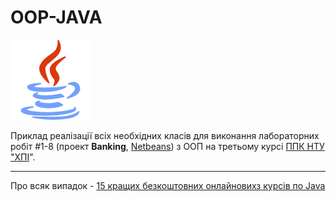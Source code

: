 # OOP-JAVA

![](java-icon.png)


Приклад реалізації всіх необхідних класів для виконання лабораторних робіт #1-8 (проект **Banking**, [Netbeans](https://netbeans.org/)) з ООП на третьому курсі [ППК НТУ "ХПІ](http://polytechnic.poltava.ua)".

---
Про всяк випадок - [15 кращих безкоштовних онлайновихз курсів по Java](https://qubit-labs.com/free-resources-learn-java-programming-online/)
